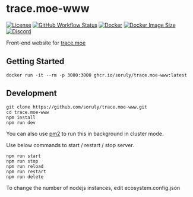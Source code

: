 # trace.moe-www

[![License](https://img.shields.io/github/license/soruly/trace.moe-www.svg?style=flat-square)](https://github.com/soruly/trace.moe-www/blob/master/LICENSE)
[![GitHub Workflow Status](https://img.shields.io/github/workflow/status/soruly/trace.moe-www/Docker%20Image%20CI?style=flat-square)](https://github.com/soruly/trace.moe-www/actions)
[![Docker](https://img.shields.io/docker/pulls/soruly/trace.moe-www?style=flat-square)](https://hub.docker.com/r/soruly/trace.moe-www)
[![Docker Image Size](https://img.shields.io/docker/image-size/soruly/trace.moe-www/latest?style=flat-square)](https://hub.docker.com/r/soruly/trace.moe-www)
[![Discord](https://img.shields.io/discord/437578425767559188.svg?style=flat-square)](https://discord.gg/K9jn6Kj)

Front-end website for [trace.moe](https://github.com/soruly/trace.moe)

## Getting Started

```
docker run -it --rm -p 3000:3000 ghcr.io/soruly/trace.moe-www:latest
```

## Development

```
git clone https://github.com/soruly/trace.moe-www.git
cd trace.moe-www
npm install
npm run dev
```

You can also use [pm2](https://pm2.keymetrics.io/) to run this in background in cluster mode.

Use below commands to start / restart / stop server.

```
npm run start
npm run stop
npm run reload
npm run restart
npm run delete
```

To change the number of nodejs instances, edit ecosystem.config.json
